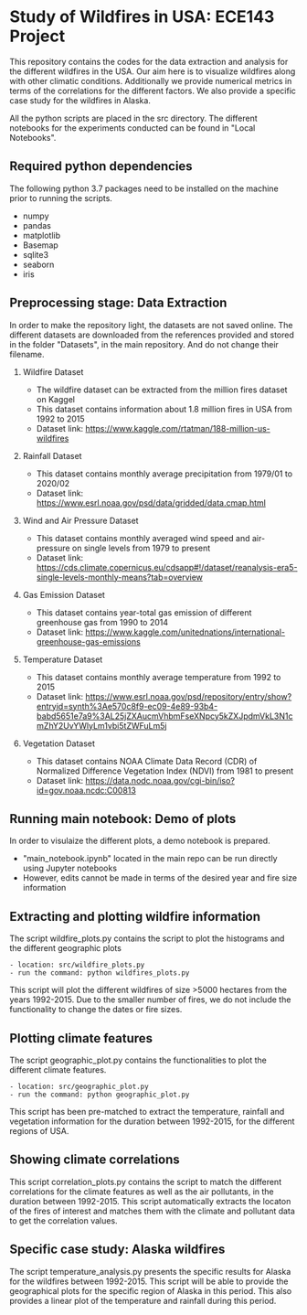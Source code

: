 # Study of Wildfires in USA: ECE143 Project
This repository contains the codes for the data extraction and analysis for the different wildfires in the USA. Our aim here is to visualize wildfires along with other climatic conditions. Additionally we provide numerical metrics in terms of the correlations for the different factors. We also provide a specific case study for the wildfires in Alaska. 

All the python scripts are placed in the src directory. The different notebooks for the experiments conducted can be found in "Local Notebooks".

## Required python dependencies
The following python 3.7 packages need to be installed on the machine prior to running the scripts. 
- numpy
- pandas
- matplotlib
- Basemap
- sqlite3
- seaborn
- iris

## Preprocessing stage: Data Extraction
In order to make the repository light, the datasets are not saved online. The different datasets are downloaded from the references provided and stored in the folder "Datasets", in the main repository. And do not change their filename.
1. Wildfire Dataset
    - The wildfire dataset can be extracted from the million fires dataset on Kaggel
    - This dataset contains information about 1.8 million fires in USA from 1992 to 2015
    - Dataset link: https://www.kaggle.com/rtatman/188-million-us-wildfires
    
2. Rainfall Dataset
    - This dataset contains monthly average precipitation from 1979/01 to 2020/02
    - Dataset link: https://www.esrl.noaa.gov/psd/data/gridded/data.cmap.html
    
3. Wind and Air Pressure Dataset
    - This dataset contains monthly averaged wind speed and air-pressure on single levels from 1979 to present
    - Dataset link: https://cds.climate.copernicus.eu/cdsapp#!/dataset/reanalysis-era5-single-levels-monthly-means?tab=overview
    
4. Gas Emission Dataset
    - This dataset contains year-total gas emission of different greenhouse gas from 1990 to 2014
    - Dataset link: https://www.kaggle.com/unitednations/international-greenhouse-gas-emissions
    
5. Temperature Dataset
    - This dataset contains monthly average temperature from 1992 to 2015
    - Dataset link: https://www.esrl.noaa.gov/psd/repository/entry/show?entryid=synth%3Ae570c8f9-ec09-4e89-93b4-babd5651e7a9%3AL25jZXAucmVhbmFseXNpcy5kZXJpdmVkL3N1cmZhY2UvYWlyLm1vbi5tZWFuLm5j
    
6. Vegetation Dataset
    - This dataset contains NOAA Climate Data Record (CDR) of Normalized Difference Vegetation Index (NDVI) from 1981 to present
    - Dataset link: https://data.nodc.noaa.gov/cgi-bin/iso?id=gov.noaa.ncdc:C00813


## Running main notebook: Demo of plots
In order to visulaize the different plots, a demo notebook is prepared. 
- "main_notebook.ipynb" located in the main repo can be run directly using Jupyter notebooks
- However, edits cannot be made in terms of the desired year and fire size information

## Extracting and plotting wildfire information 
The script wildfire_plots.py contains the script to plot the histograms and the different geographic plots
```
- location: src/wildfire_plots.py
- run the command: python wildfires_plots.py
```
This script will plot the different wildfires of size >5000 hectares from the years 1992-2015. Due to the smaller number of fires, we do not include the functionality to change the dates or fire sizes. 


## Plotting climate features
The script geographic_plot.py contains the functionalities to plot the different climate features. 
```
- location: src/geographic_plot.py
- run the command: python geographic_plot.py
```
This script has been pre-matched to extract the temperature, rainfall and vegetation information for the duration between 1992-2015, for the different regions of USA.


## Showing climate correlations
This script correlation_plots.py contains the script to match the different correlations for the climate features as well as the air pollutants, in the duration between 1992-2015. This script automatically extracts the locaton of the fires of interest and matches them with the climate and pollutant data to get the correlation values.


## Specific case study: Alaska wildfires
The script temperature_analysis.py presents the specific results for Alaska for the wildfires between 1992-2015. This script will be able to provide the geographical plots for the specific region of Alaska in this period. This also provides a linear plot of the temperature and rainfall during this period. 


